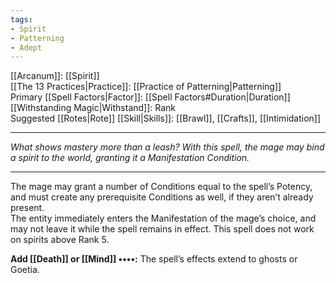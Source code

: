 ```yaml
---
tags:
- Spirit
- Patterning
- Adept
---
```


[[Arcanum]]: [[Spirit]]\
[[The 13 Practices|Practice]]: [[Practice of Patterning|Patterning]]\
Primary [[Spell Factors|Factor]]: [[Spell Factors#Duration|Duration]]\
[[Withstanding Magic|Withstand]]: Rank\
Suggested [[Rotes|Rote]] [[Skill|Skills]]: [[Brawl]], [[Crafts]], [[Intimidation]]

---

_What shows mastery more than a leash? With this spell, the mage may bind a spirit to the world, granting it a Manifestation Condition._

---

The mage may grant a number of Conditions equal to the spell’s Potency, and must create any prerequisite Conditions as well, if they aren’t already present.\
The entity immediately enters the Manifestation of the mage’s choice, and may not leave it while the spell remains in effect. This spell does not work on spirits above Rank 5.

**Add [[Death]] or [[Mind]] ••••:** The spell’s effects extend to ghosts or Goetia.